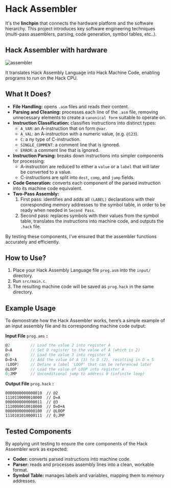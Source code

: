 # Hack Assembler
It's the **linchpin** that connects the hardware platform and the software hierarchy.
This project introduces key software engineering techniques (multi-pass assemblers, parsing, code generation, symbol tables, etc..).

## Hack Assembler with hardware
![assembler](https://i.imgur.com/GVXKA0U.png)

It translates Hack Assembly Language into Hack Machine Code, enabling programs to run on the Hack CPU.

## What It Does?
- **File Handling:** opens `.asm` files and reads their content.
- **Parsing and Cleaning:** processes each line of the `.asm` file, removing unnecessary elements to create a `canonical form` suitable to operate on.
- **Instruction Classification:** classifies instructions into distinct types:
  - `A_VAR`: an A-instruction that on form `@var`.
  - `A_VAL`: an A-instruction with a numeric value, (e.g. `@123`).
  - `C`: a  ny type of C-instruction.
  - `SINGLE_COMMENT`: a comment line that is ignored.
  - `ERROR`: a comment line that is ignored.
- **Instruction Parsing:** breaks down instructions into simpler components for processing:
  - A-instruction are reduced to either a `value` or a `label` that will later be converted to a value.
  - C-instructions are split into `dest`, `comp`, and `jump` fields.
- **Code Generation:** converts each component of the parsed instruction into its machine code equivalent.
- **Two-Pass Assembly:**
  1. First pass: identifies and adds all `(LABEL)` declarations with their corresponding memory addresses to the symbol table, in order to be ready when needed in `Second Pass`.
  2. Second pass: replaces symbols with their values from the symbol table, translates the instructions into machine code, and outputs the `.hack` file.

By testing these components, I’ve ensured that the assembler functions accurately and efficiently.

## How to Use?
1. Place your Hack Assembly Language file `prog.asm` into the `input/` directory.
2. Run `src/main.c`.
3. The resulting machine code will be saved as `prog.hack` in the same directory.

## Example Usage
To demonstrate how the Hack Assembler works, here’s a simple example of an input assembly file and its corresponding machine code output:

**Input File** `prog.ams` **:**
```as
@2         // Load the value 2 into register A
D=A        // Set D register to the value of A (which is 2)
@3         // Load the value 3 into register A
D=D+A      // Add the value of A (3) to D (2), resulting in D = 5
(LOOP)     // Define a label 'LOOP' that can be referenced later
@LOOP      // Load the value of LOOP into register A
0;JMP      // Unconditional jump to address 0 (infinite loop)
```

**Output File** `prog.hack` **:**
```hack
0000000000000010  // @2
1110110000010000  // D=A
0000000000000011  // @3
1110000010010000  // D=D+A
0000000000000100  // @LOOP
1110101010000111  // 0;JMP
```

## Tested Components
By applying unit testing to ensure the core components of the Hack Assembler work as expected:
- **Coder:** converts parsed instructions into machine code.
- **Parser:** reads and processes assembly lines into a clean, workable format.
- **Symbol Table:** manages labels and variables, mapping them to memory addresses.